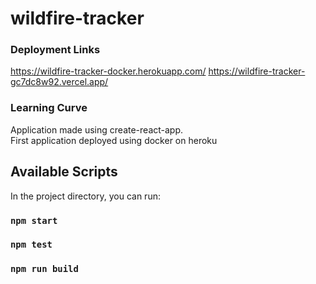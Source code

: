 # wildfire-tracker
### Deployment Links
https://wildfire-tracker-docker.herokuapp.com/
https://wildfire-tracker-gc7dc8w92.vercel.app/

### Learning Curve
Application made using create-react-app.\
First application deployed using docker on heroku

## Available Scripts
In the project directory, you can run:
### `npm start`
### `npm test`
### `npm run build`

